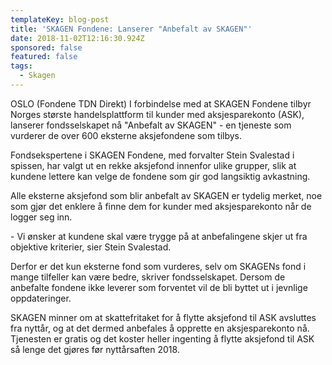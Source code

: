 ```yaml
---
templateKey: blog-post
title: 'SKAGEN Fondene: Lanserer "Anbefalt av SKAGEN"'
date: 2018-11-02T12:16:30.924Z
sponsored: false
featured: false
tags:
  - Skagen
---
```

OSLO (Fondene TDN Direkt) I forbindelse med at SKAGEN Fondene tilbyr Norges største handelsplattform til kunder med aksjesparekonto (ASK), lanserer fondsselskapet nå "Anbefalt av SKAGEN" - en tjeneste som vurderer de over 600 eksterne aksjefondene som tilbys.



Fondsekspertene i SKAGEN Fondene, med forvalter Stein Svalestad i spissen, har valgt ut en rekke aksjefond innenfor ulike grupper, slik at kundene lettere kan velge de fondene som gir god langsiktig avkastning.



Alle eksterne aksjefond som blir anbefalt av SKAGEN er tydelig merket, noe som gjør det enklere å finne dem for kunder med aksjesparekonto når de logger seg inn.



\- Vi ønsker at kundene skal være trygge på at anbefalingene skjer ut fra objektive kriterier, sier Stein Svalestad.



Derfor er det kun eksterne fond som vurderes, selv om SKAGENs fond i mange tilfeller kan være bedre, skriver fondsselskapet. Dersom de anbefalte fondene ikke leverer som forventet vil de bli byttet ut i jevnlige oppdateringer.



SKAGEN minner om at skattefritaket for å flytte aksjefond til ASK avsluttes fra nyttår, og at det dermed anbefales å opprette en aksjesparekonto nå. Tjenesten er gratis og det koster heller ingenting å flytte aksjefond til ASK så lenge det gjøres før nyttårsaften 2018.
